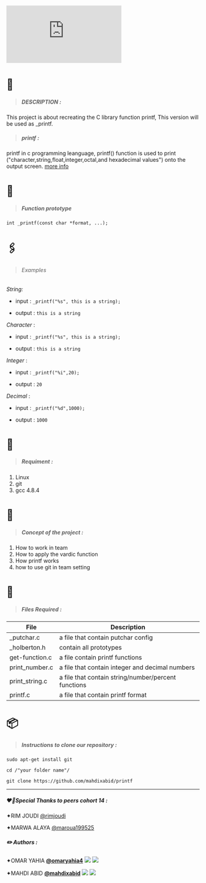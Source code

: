 ![header](https://fv2-2.failiem.lv/thumb_show.php?i=mpc88ztpf&view "header")

# 📰
 > #####  DESCRIPTION :

This project is about recreating the C library function printf, This version will be used as _printf.

> #####  printf :

printf in c programming leanguage, printf() function is used to print ("character,string,float,integer,octal,and hexadecimal values") onto the output screen.
[more info](https://en.wikipedia.org/wiki/Printf_format_string "more info")
#  🧬
> ##### Function prototype

 ```int _printf(const char *format, ...);```
# 🖇
> ###### Examples

*String:*
- input : ```_printf("%s", this is a string);```

- output :  ```this is a string ```

*Character* :


- input : ```_printf("%s", this is a string);```

- output :  ```this is a string ```

*Integer* :

- input : ```_printf("%i",20);```

- output :  ```20 ```

*Decimal* :

- input : ```_printf("%d",1000);```

- output :  ```1000 ```


# 🚩
> ##### Requiment :

1. Linux
2. git
3. gcc 4.8.4

# 📢
> #####  **Concept of the project** :

1. How to work in team
2. How to apply the vardic function
3. How printf works
4. how to use git in team setting




# 📁
> ##### Files Required :

| File | Description |
| --- | --- |
| _putchar.c | a file that contain putchar config |
| _holberton.h |  contain all prototypes |
| get-function.c | a file contain printf functions |
| print_number.c | a file that contain integer and decimal numbers |
| print_string.c | a file that contain string/number/percent functions |
| printf.c | a file that contain printf format |

#  📦
> ##### Instructions to clone our repository :

```sudo apt-get install git```

```cd /"your folder name"/ ```

```git clone https://github.com/mahdixabid/printf```

------------

##### ❤️‍🔥Special Thanks to peers cohort  14 :
✦RIM JOUDI [@rimjoudi](https://github.com/rimjoudi "@rimjoudi")

✦MARWA ALAYA  [@maroua199525](https://github.com/maroua199525 "@maroua199525")

##### ✏️ *Authors* :
✦OMAR YAHIA [**@omaryahia4**](https://github.com/omaryahia4 "**@omaryahia4**") [![](https://i.ibb.co/1GrmxJC/Webp-net-resizeimage-3.png)](https://i.ibb.co/1GrmxJC/Webp-net-resizeimage-3.png) [![](https://i.ibb.co/gJkbbBh/Webp-net-resizeimage.png)](https://i.ibb.co/gJkbbBh/Webp-net-resizeimage.png)

✦MAHDI ABID [**@mahdixabid**](https://github.com/mahdixabid "**@mahdixabid**") [![](https://i.ibb.co/1GrmxJC/Webp-net-resizeimage-3.png)](https://i.ibb.co/1GrmxJC/Webp-net-resizeimage-3.png) [![](https://i.ibb.co/gJkbbBh/Webp-net-resizeimage.png)](https://i.ibb.co/gJkbbBh/Webp-net-resizeimage.png)
